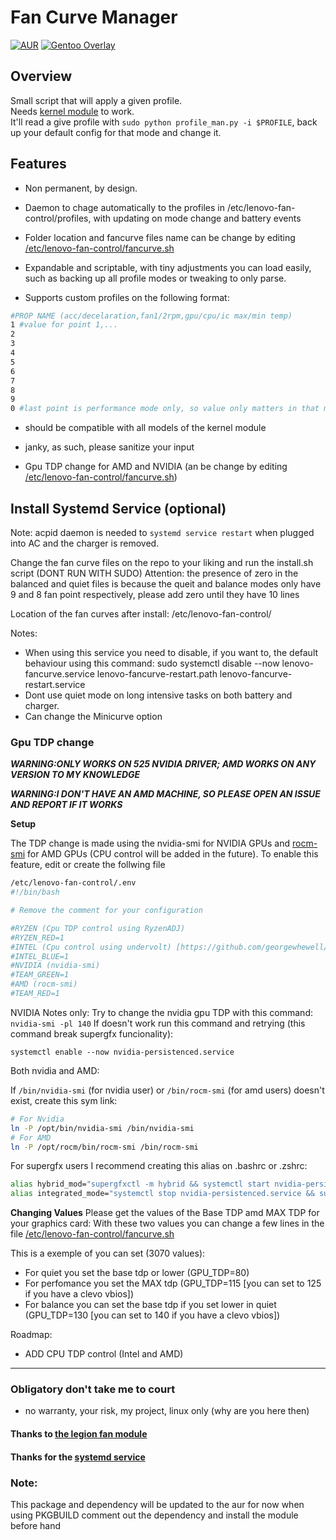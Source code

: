 # Fan Curve Manager

[![AUR](https://img.shields.io/aur/version/legion-fan-utils-linux-git?label=aur%20package)](https://aur.archlinux.org/packages/legion-fan-utils-linux-git)
[![Gentoo Overlay](https://img.shields.io/badge/Gentoo--Overlay-mrduarte--ebuilds-blueviolet)](https://github.com/MrDuartePT/mrduarte-ebuilds)

## Overview 
Small script that will apply a given profile.  
Needs [kernel module](https://github.com/johnfanv2/LenovoLegionLinux) to work.  
It'll read a give profile with `sudo python profile_man.py -i $PROFILE`, back up your default config for that mode and change it.

## Features 
- Non permanent, by design. 

- Daemon to chage automatically to the profiles in /etc/lenovo-fan-control/profiles, with updating on mode change and battery events

- Folder location and fancurve files name can be change by editing [/etc/lenovo-fan-control/fancurve.sh](service/fancurve-set.sh)

- Expandable and scriptable, with tiny adjustments you can load easily, such as backing up all profile modes or tweaking to only parse.  

- Supports custom profiles on the following format:
```bash
#PROP NAME (acc/decelaration,fan1/2rpm,gpu/cpu/ic max/min temp)
1 #value for point 1,...
2 
3 
4 
5 
6
7 
8 
9
0 #last point is performance mode only, so value only matters in that mode
```
- should be compatible with all models of the kernel module

-  janky, as such, please sanitize your input

-  Gpu TDP change for AMD and NVIDIA (an be change by editing [/etc/lenovo-fan-control/fancurve.sh](service/fancurve-set.sh))

## Install Systemd Service (optional)

Note: acpid daemon is needed to `systemd service restart` when plugged into AC and the charger is removed.

Change the fan curve files on the repo to your liking and run the install.sh script (DONT RUN WITH SUDO)
Attention: the presence of zero in the balanced and quiet files is because the queit and balance modes only have 9 and 8 fan point respectively, please add zero until they have 10 lines

Location of the fan curves after install: /etc/lenovo-fan-control/

Notes:
- When using this service you need to disable, if you want to, the default behaviour using this command: sudo systemctl disable --now lenovo-fancurve.service lenovo-fancurve-restart.path lenovo-fancurve-restart.service
- Dont use quiet mode on long intensive tasks on both battery and charger.
- Can change the Minicurve option

### Gpu TDP change
***WARNING:ONLY WORKS ON 525 NVIDIA DRIVER; AMD WORKS ON ANY VERSION TO MY KNOWLEDGE***

***WARNING:I DON'T HAVE AN AMD MACHINE, SO PLEASE OPEN AN ISSUE AND REPORT IF IT WORKS***

**Setup**

The TDP change is made using the nvidia-smi for NVIDIA GPUs and [rocm-smi](https://github.com/RadeonOpenCompute/rocm_smi_lib) for AMD GPUs (CPU control will be added in the future).
To enable this feature, edit or create the follwing file
```bash
/etc/lenovo-fan-control/.env
#!/bin/bash

# Remove the comment for your configuration

#RYZEN (Cpu TDP control using RyzenADJ)
#RYZEN_RED=1
#INTEL (Cpu control using undervolt) [https://github.com/georgewhewell/undervolt]
#INTEL_BLUE=1
#NVIDIA (nvidia-smi)
#TEAM_GREEN=1
#AMD (rocm-smi)
#TEAM_RED=1
```

NVIDIA Notes only:
Try to change the nvidia gpu TDP with this command: ```nvidia-smi -pl 140```
If doesn't work run this command and retrying (this command break supergfx funcionality):
```
systemctl enable --now nvidia-persistenced.service
```
Both nvidia and AMD:

If ```/bin/nvidia-smi``` (for nvidia user) or ```/bin/rocm-smi``` (for amd users) doesn't exist, create this sym link:
```bash
# For Nvidia
ln -P /opt/bin/nvidia-smi /bin/nvidia-smi
# For AMD
ln -P /opt/rocm/bin/rocm-smi /bin/rocm-smi
```

For supergfx users I recommend creating this alias on .bashrc or .zshrc:
```bash
alias hybrid_mod="supergfxctl -m hybrid && systemctl start nvidia-persistenced.service"
alias integrated_mode="systemctl stop nvidia-persistenced.service && supergfxctl -m integrated"
```

**Changing Values**
Please get the values of the Base TDP amd MAX TDP for your graphics card:
With these two values you can change a few lines in the file [/etc/lenovo-fan-control/fancurve.sh](service/fancurve-set.sh)

This is a exemple of you can set (3070 values):
 - For quiet you set the base tdp or lower (GPU_TDP=80)
 - For perfomance you set the MAX tdp (GPU_TDP=115 [you can set to 125 if you have a clevo vbios])
 - For balance you can set the base tdp if you set lower in quiet (GPU_TDP=130 [you can set to 140 if you have a clevo vbios])

Roadmap:
 - ADD CPU TDP control (Intel and AMD)
___ 

### Obligatory don't take me to court 
- no warranty, your risk, my project, linux only (why are you here then)


#### Thanks to [the legion fan module](https://github.com/johnfanv2/LenovoLegionLinux) 

#### Thanks for the [systemd service](https://github.com/MrDuartePT/legion-fan-utils-linux)

### Note:
This package and dependency will be updated to the aur for now when using PKGBUILD comment out the dependency and install the module before hand
